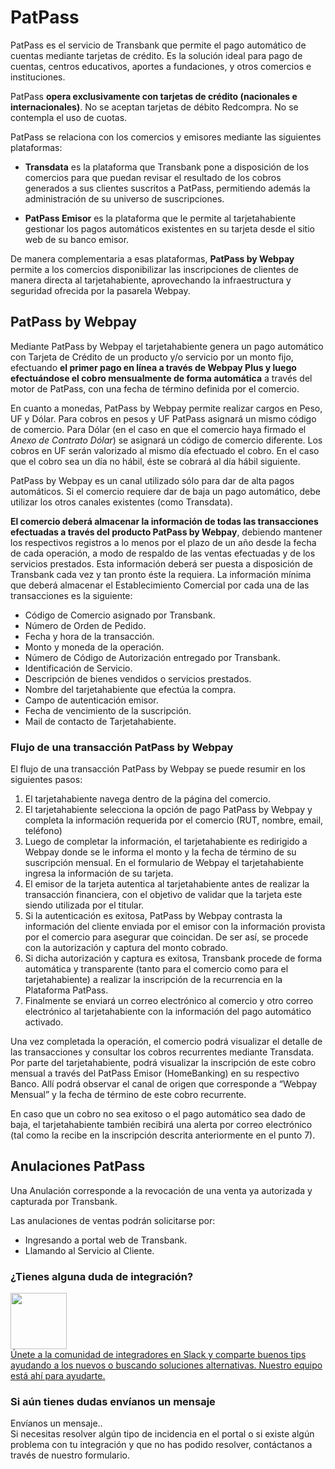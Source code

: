 # PatPass

PatPass es el servicio de Transbank que permite el pago automático de cuentas mediante tarjetas de crédito. Es la solución ideal para pago de cuentas, centros educativos, aportes a fundaciones, y otros comercios e instituciones.

PatPass **opera exclusivamente con tarjetas de crédito (nacionales e internacionales)**. No se aceptan tarjetas de débito Redcompra. No se contempla el uso de cuotas.

PatPass se relaciona con los comercios y emisores mediante las siguientes plataformas:

- **Transdata** es la plataforma que Transbank pone a disposición de los comercios para que puedan revisar el resultado de los cobros generados a sus clientes suscritos a PatPass, permitiendo además la administración de su universo de suscripciones.

- **PatPass Emisor** es la plataforma que le permite al tarjetahabiente gestionar los pagos automáticos existentes en su tarjeta desde el sitio web de su banco emisor.

De manera complementaria a esas plataformas, **PatPass by Webpay** permite a los comercios disponibilizar las inscripciones de clientes de manera directa al tarjetahabiente, aprovechando la infraestructura y seguridad ofrecida por la pasarela Webpay.

## PatPass by Webpay
<div class="pos-title-nav">
  <div tbk-link='/documentacion/patpass' tbk-link-name='Documentación'></div>
  <div tbk-link='/referencia/patpass' tbk-link-name='Referencia Api'></div>
  <div tbk-link='/plugins/patpass' tbk-link-name='Plugins'></div>
</div>

Mediante PatPass by Webpay el tarjetahabiente genera un pago automático con Tarjeta de Crédito de un producto y/o servicio por un monto fijo, efectuando **el primer pago en línea a través de Webpay Plus y luego efectuándose el cobro mensualmente de forma automática** a través del motor de PatPass, con una fecha de término definida por el comercio.

En cuanto a monedas, PatPass by Webpay permite realizar cargos en Peso, UF y Dólar. Para cobros en pesos y UF PatPass asignará un mismo código de comercio. Para Dólar (en el caso en que el comercio haya firmado el *Anexo de Contrato Dólar*) se asignará un código de comercio diferente. Los cobros en UF serán valorizado al mismo día efectuado el cobro. En el caso que el cobro sea un día no hábil, éste se cobrará al día hábil siguiente.

PatPass by Webpay es un canal utilizado sólo para dar de alta pagos automáticos. Si el comercio requiere dar de baja un pago automático, debe utilizar los otros canales existentes (como Transdata).

**El comercio deberá almacenar la información de todas las transacciones efectuadas a través del producto PatPass by Webpay**, debiendo mantener los respectivos registros a lo menos por el plazo de un año desde la fecha de cada operación, a modo de respaldo de las ventas efectuadas y de los servicios prestados. Esta información deberá ser puesta a disposición de Transbank cada vez y tan pronto éste la requiera. La información mínima que deberá almacenar el Establecimiento Comercial por cada una de las transacciones es la siguiente:

- Código de Comercio asignado por Transbank.
- Número de Orden de Pedido.
- Fecha y hora de la transacción.
- Monto y moneda de la operación.
- Número de Código de Autorización entregado por Transbank.
- Identificación de Servicio.
- Descripción de bienes vendidos o servicios prestados.
- Nombre del tarjetahabiente que efectúa la compra.
- Campo de autenticación emisor.
- Fecha de vencimiento de la suscripción.
- Mail de contacto de Tarjetahabiente.

### Flujo de una transacción PatPass by Webpay

El flujo de una transacción PatPass by Webpay se puede resumir en los siguientes pasos:

1. El tarjetahabiente navega dentro de la página del comercio.
2. El tarjetahabiente selecciona la opción de pago PatPass by Webpay y completa la información requerida por el comercio (RUT, nombre, email, teléfono)
3. Luego de completar la información, el tarjetahabiente es redirigido a Webpay donde se le informa el monto y la fecha de término de su suscripción mensual. En el formulario de Webpay el tarjetahabiente ingresa la información de su tarjeta.
4. El emisor de la tarjeta autentica al tarjetahabiente antes de realizar la transacción financiera, con el objetivo de validar que la tarjeta este siendo utilizada por el titular.
5. Si la autenticación es exitosa, PatPass by Webpay contrasta la información del cliente enviada por el emisor con la información provista por el comercio para asegurar que coincidan. De ser así, se procede con la autorización y captura del monto cobrado.
6. Si dicha autorización y captura es exitosa, Transbank procede de forma automática y transparente (tanto para el comercio como para el tarjetahabiente) a realizar la inscripción de la recurrencia en la Plataforma PatPass.
7. Finalmente se enviará un correo electrónico al comercio y otro correo electrónico al tarjetahabiente con la información del pago automático activado.

Una vez completada la operación, el comercio podrá visualizar el detalle de las transacciones y consultar los cobros recurrentes mediante Transdata. Por parte del tarjetahabiente, podrá visualizar la inscripción de este cobro mensual a través del PatPass Emisor (HomeBanking) en su respectivo Banco. Allí podrá observar el canal de origen que corresponde a “Webpay Mensual” y la fecha de término de este cobro recurrente.

En caso que un cobro no sea exitoso o el pago automático sea dado de baja, el tarjetahabiente también recibirá una alerta por correo electrónico (tal como la recibe en la inscripción descrita anteriormente en el punto 7).

## Anulaciones PatPass

Una Anulación corresponde a la revocación de una venta ya autorizada y capturada por Transbank.

Las anulaciones de ventas podrán solicitarse por:

- Ingresando a portal web de Transbank.
- Llamando al Servicio al Cliente.

<div class="container slate">
  <div class='slate-after-footer'>
    <div class='row d-flex align-items-stretch'>
      <div class='col-12 col-lg-6'>
        <h3 class='toc-ignore fo-size-22'>¿Tienes alguna duda de integración?</h3>
        <a href='https://join-transbankdevelopers-slack.herokuapp.com/' target='_blank'>
          <div class='td_block_gray'>
            <img src="https://p9.zdassets.com/hc/theme_assets/138842/200037786/logo.png" alt="" style="width: 90px; min-width: 100px;">
            <div class='td_pa-txt'>
              Únete a la comunidad de integradores en Slack y comparte buenos tips ayudando a los nuevos o buscando soluciones alternativas. Nuestro equipo está ahí para ayudarte.
            </div>
          </div>
        </a>
      </div>
      <div class='col-12 col-lg-6'>
        <h3 class='toc-ignore fo-size-22'>Si aún tienes dudas envíanos un mensaje</h3>
        <a class="pointer magenta" data-toggle='modal' data-target='#modalContactForm'>
          <div class='td_block_gray'>
            <div class="fo-size-20"><i class="fas fa-envelope"></i> Envíanos un mensaje..</div>
            <div class='td_pa-txt'>
              Si necesitas resolver algún tipo de incidencia en el portal o si existe algún problema con tu integración y  que no has podido resolver, contáctanos a través de nuestro formulario.
            </div>
          </div>
        </a>
      </div>
    </div>
  </div>
</div>
